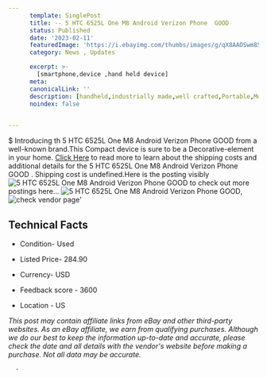 ```yaml
---
      template: SinglePost
      title: -- 5 HTC 6525L One M8 Android Verizon Phone  GOOD 
      status: Published
      date: '2023-02-11'
      featuredImage: 'https://i.ebayimg.com/thumbs/images/g/qX8AAOSwm85j2tP7/s-l225.jpg'
      category: News , Updates

      excerpt: >-
        [smartphone,device ,hand held device]
      meta:
      canonicalLink: ''
      description: [handheld,industrially made,well crafted,Portable,Mobile,Compact,Convenient,Lightweight,Maneuverable,Man-portable,Miniature,Carriable,Hand-held,Light,Holdable,Transportable,Mobile device,Pocket-sized,On-the-go,Wireless,Cordless,Compact size,Convenient size, smartphone,device ,hand held device]
      noindex: false
      

---
```

$
      Introducing th 5 HTC 6525L One M8 Android Verizon Phone  GOOD  from a well-known brand.This Compact device  is sure to be a Decorative-element in your home. [Click Here](https://www.ebay.com/itm/175480968749?hash=item28db7b162d%3Ag%3AqX8AAOSwm85j2tP7&amdata=enc%3AAQAHAAAA4AL96Ka%2By6EkoTC2HgaL7yUc%2Byfr3KpXwoE81WU1Y%2Fp6zkNNdmjmL%2F7fWFPJB7LCyfSXH3f4%2BlljrxYWgidhgjpiCC6FSZuuvwwG6jWuqA0kRQtp%2BccjhAy4cJr7LEyVQJ1OL0K6f51AEHP%2Fh2rWpbQ8qqPwnd72ejrwGECw%2F%2FWYo996dGk93p4gq%2BumInUhDz%2BlpypOmd%2BU6%2BTLv2aABbyZNDaUsKB1gF88ZecKFjy%2BPkITJ1UYwBEs8cD5dhmwBrVp1jO5hdaNPumTu%2BlhE%2BGv%2FJv1E0idUGnrGMaYuVOa&mkevt=1&mkcid=1&mkrid=711-53200-19255-0&campid=%253CePNCampaignId%253E&customid=%253CreferenceId%253E&toolid=10049) to read more to learn about the shipping costs and additional details for the 5 HTC 6525L One M8 Android Verizon Phone  GOOD . Shipping cost is undefined.Here is the posting visibly ![5 HTC 6525L One M8 Android Verizon Phone  GOOD ](https://i.ebayimg.com/thumbs/images/g/qX8AAOSwm85j2tP7/s-l225.jpg) to check out more postings here... ![5 HTC 6525L One M8 Android Verizon Phone  GOOD ](https://i.ebayimg.com/images/g/qX8AAOSwm85j2tP7/s-l500.jpg), ![check vendor page](https://origin-galleryplus.ebayimg.com/ws/web/175480968749_2_0_1/225x225.jpg,https://origin-galleryplus.ebayimg.com/ws/web/175480968749_3_0_1/225x225.jpg)'

      

 ## Technical Facts 



     
      

 - Condition- Used 


      

 - Listed Price- 284.90 


      

 - Currency- USD 


      

 - Feedback score - 3600 


      

 - Location - US 


      
      

 *_This post may contain affiliate links from eBay and other third-party websites. As an eBay affiliate, we earn from qualifying purchases. Although we do our best to keep the information up-to-date and accurate, please check the date and all details with the vendor's website before making a purchase. Not all data may be accurate._*




      -
